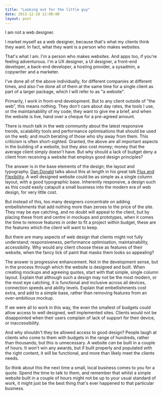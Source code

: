 ```yaml
---
title: "Looking out for the little guy"
date: 2013-12-28 12:00:00
layout: post
---
```


I am not a web designer.

I market myself as a web designer, because that's what my clients think they want. In fact, what they want is a person who makes websites.

That's what I am. I'm a person who makes websites. And apps too, if you're feeling adventurous. I'm a UX designer, a UI designer, a front-end developer, a back-end developer, a hosting provider, a sysadmin, a copywriter and a marketer.

I've done all of the above individually, for different companies at different times, and also I've done all of them at the same time for a single client as part of a larger package, which I will refer to as "a website".

Primarily, I work in front-end development. But to any client outside of "the web", this means nothing. They don't care about day rates, the tools I use, or the maintainability of my code; they want to give me a brief, and when the website is live, hand over a cheque for a pre-agreed amount.

There is much talk in the web community about the latest responsive trends, scalability tools and performance optimisations that should be used on the web; and much berating of those who shy away from them. This criticism is often short-sighted. Granted, the above are all important aspects in the building of a website, but they also cost money; money that the average client simply doesn't have. But why should a lack of budget deny a client from receiving a website that employs good design principles?

The answer is in the base elements of the design; the layout and typography. [Dan Donald](//twitter.com/hereinthehive) talks about this at length in his great talk [Flux and Flexibility](https://www.youtube.com/watch?v=zgne_bgSRx8). A well designed website could be as simple as a single column layout, with a good typographic base. Inherently responsive, a design such as this could easily catapult a small business into the modern era of web design, for very little cost.

But instead of this, too many designers concentrate on adding embellishments that add nothing more than zeroes to the price of the site. They may be eye catching, and no doubt will appeal to the client, but by placing these front and centre in mockups and prototypes, when it comes the time to remove features in order to fit a project within budget, these are the features which the client will want to keep.

But there are many aspects of web design that clients might not fully understand; responsiveness, performance optimisation, maintainability, accessibility. Why would any client choose these as features of their website, when the fancy lick of paint that masks them looks so appealing?

The answer is progressive enhancement. Not in the development sense, but in the process through which the website is designed and built. When creating mockups and agreeing quotes, start with that simple, single column layout. Explain that although such a design may not be the most modern, or the most eye catching, it is functional and inclusive across all devices, connection speeds and ability levels. Explain that embellishments cost extra, and add to a simple base, rather than removing features from an over-ambitious mockup.

If we were all to work in this way, the even the smallest of budgets could allow access to well designed, well implemented sites. Clients would not be disappointed when their users complain of lack of support for their device, or inaccessibility.

And why shouldn't they be allowed access to good design? People laugh at clients who come to them with budgets in the range of hundreds, rather than thousands; but this is unnecessary. A website *can* be built in a couple of hours. It won't win any awards, but if built properly and populated with the right content, it will be functional, and more than likely meet the clients needs.

So think about this the next time a small, local business comes to you for a quote. Spend the time to talk to them, and remember that whilst a simple website built in a couple of hours might not be up to your usual standard of work, it might just be the best thing that's ever happened to that particular business.

